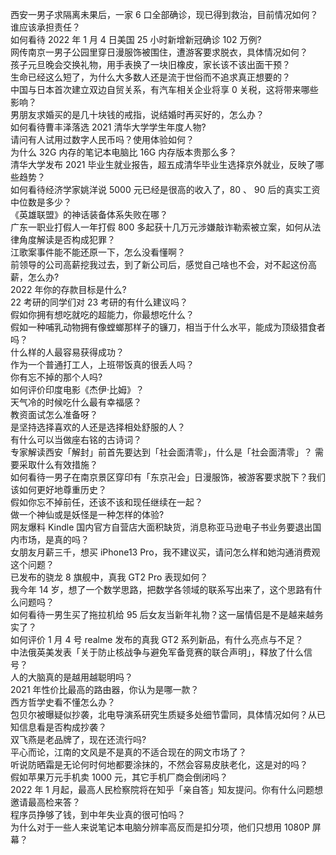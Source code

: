 西安一男子求隔离未果后，一家 6 口全部确诊，现已得到救治，目前情况如何？谁应该承担责任？  
如何看待 2022 年 1 月 4 日美国 25 小时新增新冠确诊 102 万例?  
网传南京一男子公园里穿日漫服饰被围住，遭游客要求脱衣，具体情况如何？  
孩子元旦晚会交换礼物，用手表换了一块旧橡皮，家长该不该出面干预？  
生命已经这么短了，为什么大多数人还是流于世俗而不追求真正想要的？  
中国与日本首次建立双边自贸关系，有汽车相关企业将享 0 关税，这将带来哪些影响？  
男朋友求婚买的是几十块钱的戒指，说结婚时再买好的，怎么办？  
如何看待曹丰泽落选 2021 清华大学学生年度人物?  
请问有人试用过数字人民币吗？使用体验如何？  
为什么 32G 内存的笔记本电脑比 16G 内存版本贵那么多？  
清华大学发布 2021 毕业生就业报告，超五成清华毕业生选择京外就业，反映了哪些趋势？  
如何看待经济学家姚洋说 5000 元已经是很高的收入了，80 、 90 后的真实工资中位数是多少？  
《英雄联盟》的神话装备体系失败在哪？  
广东一职业打假人一年打假 800 多起获十几万元涉嫌敲诈勒索被立案，如何从法律角度解读是否构成犯罪？  
江歌案事件能不能还原一下，怎么没看懂啊？  
前领导的公司高薪挖我过去，到了新公司后，感觉自己啥也不会，对不起这份高薪，怎么办?  
2022 年你的存款目标是什么?  
22 考研的同学们对 23 考研的有什么建议吗？  
假如你拥有想吃就吃的超能力，你最想吃什么？  
假如一种哺乳动物拥有像螳螂那样子的镰刀，相当于什么水平，能成为顶级猎食者吗？  
什么样的人最容易获得成功？  
作为一个普通打工人，上班带饭真的很丢人吗？  
你有忘不掉的那个人吗?  
如何评价印度电影《杰伊·比姆》？  
天气冷的时候吃什么最有幸福感？  
教资面试怎么准备呀？  
是坚持选择喜欢的人还是选择相处舒服的人？  
有什么可以当做座右铭的古诗词？  
专家解读西安「解封」前首先要达到「社会面清零」，什么是「社会面清零」？ 需要采取什么有效措施？  
如何看待一男子在南京景区穿印有「东京卍会」日漫服饰，被游客要求脱下？我们该如何更好地尊重历史？  
假如你忘不掉前任，还该不该和现任继续在一起？  
做一个神仙或是妖怪是一种怎样的体验?  
网友爆料 Kindle 国内官方自营店大面积缺货，消息称亚马逊电子书业务要退出国内市场，是真的吗？  
女朋友月薪三千，想买 iPhone13 Pro，我不建议买，请问怎么样和她沟通消费观这个问题？  
已发布的骁龙 8 旗舰中，真我 GT2 Pro 表现如何？  
我今年 14 岁，想了一个数学思路，把数学各领域的联系写出来了，这个思路有什么问题吗？  
如何看待一男生买了拖拉机给 95 后女友当新年礼物？这一届情侣是不是越来越务实了？  
如何评价 1 月 4 号 realme 发布的真我 GT2 系列新品，有什么亮点与不足？  
中法俄英美发表「关于防止核战争与避免军备竞赛的联合声明」，释放了什么信号？  
人的大脑真的是越用越聪明吗？  
2021 年性价比最高的路由器，你认为是哪一款？  
西方哲学史看不懂怎么办？  
包贝尔被曝疑似抄袭，北电导演系研究生质疑多处细节雷同，具体情况如何？从已知信息看是否构成抄袭？  
双飞燕是老品牌了，现在还流行吗?  
平心而论，江南的文风是不是真的不适合现在的网文市场了？  
听说防晒霜是无论何时何地都要涂抹的，不然会容易皮肤老化，这是对的吗？  
假如苹果万元手机卖 1000 元，其它手机厂商会倒闭吗？  
2022 年 1 月起，最高人民检察院将在知乎「亲自答」知友提问。你有什么问题想邀请最高检来答？  
程序员挣够了钱，到中年失业真的很可怕吗？  
为什么对于一些人来说笔记本电脑分辨率高反而是扣分项，他们只想用 1080P 屏幕？  
